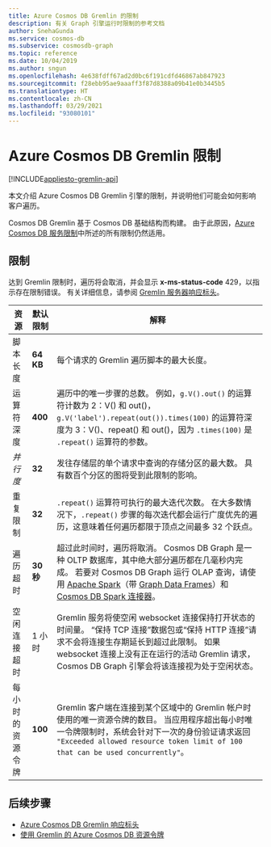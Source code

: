 ```yaml
---
title: Azure Cosmos DB Gremlin 的限制
description: 有关 Graph 引擎运行时限制的参考文档
author: SnehaGunda
ms.service: cosmos-db
ms.subservice: cosmosdb-graph
ms.topic: reference
ms.date: 10/04/2019
ms.author: sngun
ms.openlocfilehash: 4e638fdff67ad2d0bc6f191cdfd46867ab847923
ms.sourcegitcommit: f28ebb95ae9aaaff3f87d8388a09b41e0b3445b5
ms.translationtype: HT
ms.contentlocale: zh-CN
ms.lasthandoff: 03/29/2021
ms.locfileid: "93080101"
---
```

# <a name="azure-cosmos-db-gremlin-limits"></a>Azure Cosmos DB Gremlin 限制
[!INCLUDE[appliesto-gremlin-api](includes/appliesto-gremlin-api.md)]

本文介绍 Azure Cosmos DB Gremlin 引擎的限制，并说明他们可能会如何影响客户遍历。

Cosmos DB Gremlin 基于 Cosmos DB 基础结构而构建。 由于此原因，[Azure Cosmos DB 服务限制](./concepts-limits.md)中所述的所有限制仍然适用。

## <a name="limits"></a>限制

达到 Gremlin 限制时，遍历将会取消，并会显示 **x-ms-status-code** 429，以指示存在限制错误。 有关详细信息，请参阅 [Gremlin 服务器响应标头](gremlin-limits.md)。

**资源**    | **默认限制** | **解释**
--- | --- | ---
脚本长度 | **64 KB** | 每个请求的 Gremlin 遍历脚本的最大长度。
运算符深度 | **400** |  遍历中的唯一步骤的总数。 例如，```g.V().out()``` 的运算符计数为 2：V() 和 out()，```g.V('label').repeat(out()).times(100)``` 的运算符深度为 3：V()、repeat() 和 out()，因为 ```.times(100)``` 是 ```.repeat()``` 运算符的参数。
*并行度* | **32** | 发往存储层的单个请求中查询的存储分区的最大数。 具有数百个分区的图将受到此限制的影响。
重复限制 | **32** | ```.repeat()``` 运算符可执行的最大迭代次数。 在大多数情况下，```.repeat()``` 步骤的每次迭代都会运行广度优先的遍历，这意味着任何遍历都限于顶点之间最多 32 个跃点。
遍历超时 | **30 秒** | 超过此时间时，遍历将取消。 Cosmos DB Graph 是一种 OLTP 数据库，其中绝大部分遍历都在几毫秒内完成。 若要对 Cosmos DB Graph 运行 OLAP 查询，请使用 [Apache Spark](https://azure.microsoft.com/services/cosmos-db/)（带 [Graph Data Frames](https://spark.apache.org/docs/latest/sql-programming-guide.html#datasets-and-dataframes)）和 [Cosmos DB Spark 连接器](https://github.com/Azure/azure-cosmosdb-spark)。
空闲连接超时 | 1 小时 | Gremlin 服务将使空闲 websocket 连接保持打开状态的时间量。 “保持 TCP 连接”数据包或“保持 HTTP 连接”请求不会将连接生存期延长到超过此限制。 如果 websocket 连接上没有正在运行的活动 Gremlin 请求，Cosmos DB Graph 引擎会将该连接视为处于空闲状态。
每小时的资源令牌 | **100** | Gremlin 客户端在连接到某个区域中的 Gremlin 帐户时使用的唯一资源令牌的数目。 当应用程序超出每小时唯一令牌限制时，系统会针对下一次的身份验证请求返回 `"Exceeded allowed resource token limit of 100 that can be used concurrently"`。

## <a name="next-steps"></a>后续步骤
* [Azure Cosmos DB Gremlin 响应标头](gremlin-headers.md)
* [使用 Gremlin 的 Azure Cosmos DB 资源令牌](how-to-use-resource-tokens-gremlin.md)